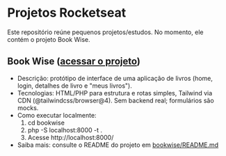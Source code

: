 # Projetos Rocketseat

Este repositório reúne pequenos projetos/estudos. No momento, ele contém o projeto Book Wise.

## Book Wise ([acessar o projeto](bookwise/))

- Descrição: protótipo de interface de uma aplicação de livros (home, login, detalhes de livro e "meus livros").
- Tecnologias: HTML/PHP para estrutura e rotas simples, Tailwind via CDN (@tailwindcss/browser@4). Sem backend real; formulários são mocks.
- Como executar localmente:
  1) cd bookwise
  2) php -S localhost:8000 -t .
  3) Acesse http://localhost:8000/
- Saiba mais: consulte o README do projeto em [bookwise/README.md](bookwise/README.md)
